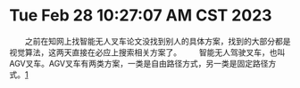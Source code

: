 # Tue Feb 28 10:27:07 AM CST 2023
&emsp;&emsp;之前在知网上找智能无人叉车论文没找到别人的具体方案，找到的大部分都是视觉算法，这两天直接在必应上搜索相关方案了。
&emsp;&emsp;智能无人驾驶叉车，也叫AGV叉车。AGV叉车有两类方案，一类是自由路径方式，另一类是固定路径方式。[1](https://zhuanlan.zhihu.com/p/158551032)
